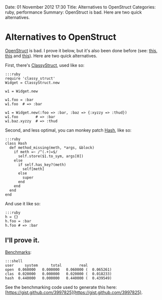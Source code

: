 Date: 01 November 2012 17:30
Title: Alternatives to OpenStruct
Categories: ruby, performance
Summary: OpenStruct is bad. Here are two quick alternatives.

# Alternatives to OpenStruct

[OpenStruct] is bad. I prove it below, but it's also been done before (see: [this][1], [this][2] and [this][3]). Here are two quick alternatives.

First, there's [ClassyStruct], used like so:

    :::ruby
    require 'classy_struct'
    Widget = ClassyStruct.new

    w1 = Widget.new

    w1.foo = :bar
    w1.foo  # => :bar

    w1 = Widget.new(:foo => :bar, :baz => {:xyzzy => :thud})
    w1.foo        # => :bar
    w1.baz.xyzzy  # => :thud

Second, and less optimal, you can monkey patch [Hash], like so:

    :::ruby
    class Hash
      def method_missing(meth, *args, &block)
        if meth =~ /^(.+)=$/
          self.store($1.to_sym, args[0])
        else
          if self.has_key?(meth)
            self[meth]
          else
            super
          end
        end
      end
    end

And use it like so:

    :::ruby
    h = {}
    h.foo = :bar
    h.foo # => :bar


## I'll prove it.

[Benchmarks](/benchmarking-in-ruby):


    :::shell
    user     system      total        real
    open  0.060000   0.000000   0.060000 (  0.065261)
    clas  0.020000   0.000000   0.020000 (  0.018233)
    hash  0.440000   0.000000   0.440000 (  0.439549)

See the benchmarking code used to generate this here: [https://gist.github.com/3997825](https://gist.github.com/3997825).


[OpenStruct]: http://www.ruby-doc.org/stdlib-1.9.3/libdoc/ostruct/rdoc/OpenStruct.html
[ClassyStruct]: https://github.com/amikula/classy_struct
[Hash]: http://www.ruby-doc.org/core-1.9.3/Hash.html
[1]: http://technology.customink.com/blog/2012/06/18/profiling-openstruct-eager-loading-method-missing-and-lazy-loading/
[2]: http://ruby-lang-love.blogspot.com/2011/05/short-story-about-openstruct-and.html
[3]: http://stackoverflow.com/questions/1177594/ruby-struct-vs-openstruct
